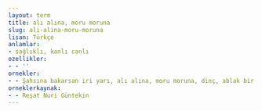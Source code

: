 ```yaml
---
layout: term
title: alı alına, moru moruna
slug: ali-alina-moru-moruna
lisan: Türkçe
anlamlar:
- sağlıklı, kanlı canlı
ozellikler:
- - ''
ornekler:
- - Şahsına bakarsan iri yarı, alı alına, moru moruna, dinç, ablak bir insan.
orneklerkaynak:
- - Reşat Nuri Güntekin
---
```

